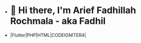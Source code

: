 - # 👋 Hi there, I'm Arief Fadhillah Rochmala - aka Fadhil

- |Flutter|PHP|HTML|CODEIGNITER4|

<!---
aeferrrr/aeferrrr is a ✨ special ✨ repository because its `README.md` (this file) appears on your GitHub profile.
You can click the Preview link to take a look at your changes.
--->

